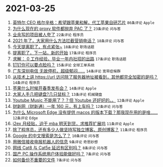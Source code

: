 # 2021-03-25

1. [英特尔 CEO 格尔辛格：希望跟苹果和解，代工苹果自研芯片](https://www.v2ex.com/t/764844) `86条评论` `Apple`
1. [为什么现在的 proxy 软件都抛弃 PAC 了？](https://www.v2ex.com/t/764913) `23条评论` `问与答`
1. [业余写的项目被人夸了](https://www.v2ex.com/t/764897) `22条评论` `程序员`
1. [2021 年了，大家用什么方法拦截营销电话？](https://www.v2ex.com/t/764883) `18条评论` `问与答`
1. [今天提离职了，有点紧张~](https://www.v2ex.com/t/764849) `18条评论` `职场话题`
1. [提离职了，下一站，新的开始](https://www.v2ex.com/t/764874) `17条评论` `程序员`
1. [求解： 0 工作经验，毕业一年内社招的出路](https://www.v2ex.com/t/764859) `17条评论` `职场话题`
1. [钉钉你可以要点脸吗？](https://www.v2ex.com/t/764943) `15条评论` `全球工单系统`
1. [广东深圳电信 无故停机，超级郁闷……](https://www.v2ex.com/t/764899) `14条评论` `宽带症候群`
1. [从技术上讲 https://url 访问除了服务器地址被看到，其他都完全加密的是吗？](https://www.v2ex.com/t/764867) `14条评论` `程序员`
1. [苹果什么时候开春季发布会？](https://www.v2ex.com/t/764865) `14条评论` `Apple`
1. [大家人手几把键盘?几只鼠标？](https://www.v2ex.com/t/764898) `13条评论` `机械键盘`
1. [Youtube Music 不能用了？？但 Youtube 还好好的。。](https://www.v2ex.com/t/764868) `12条评论` `Apple`
1. [财新网（财新通）一年 160 元，有上车吗？](https://www.v2ex.com/t/764864) `12条评论` `问与答`
1. [为什么 Microsoft Edge 没有提供 macos 的版本下载？那我现在用的是啥......](https://www.v2ex.com/t/764855) `12条评论` `Edge`
1. [i2ex 月经贴，迫于 mba 明天到货，求推荐扩展坞](https://www.v2ex.com/t/764924) `11条评论` `Apple`
1. [除了程序员，还有多少人做坚持写独立博客、原创博客？](https://www.v2ex.com/t/764879) `11条评论` `程序员`
1. [Google 的中文搜索是怎么了？](https://www.v2ex.com/t/764850) `10条评论` `问与答`
1. [用微信接收电报机器人的信息](https://www.v2ex.com/t/764896) `9条评论` `奇思妙想`
1. [网线 Cat8 与 Cat5e 延迟有区别吗？](https://www.v2ex.com/t/764945) `8条评论` `问与答`
1. [国产 PC 操作系统用户体验能做好吗？](https://www.v2ex.com/t/764940) `7条评论` `问与答`
1. [如何备份不重要的文件](https://www.v2ex.com/t/764939) `7条评论` `问与答`
